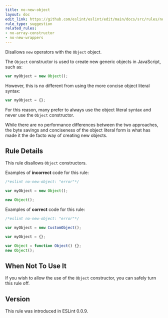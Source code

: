 ```yaml
---
title: no-new-object
layout: doc
edit_link: https://github.com/eslint/eslint/edit/main/docs/src/rules/no-new-object.md
rule_type: suggestion
related_rules:
- no-array-constructor
- no-new-wrappers
---
```


Disallows `new` operators with the `Object` object.

The `Object` constructor is used to create new generic objects in JavaScript, such as:

```js
var myObject = new Object();
```

However, this is no different from using the more concise object literal syntax:

```js
var myObject = {};
```

For this reason, many prefer to always use the object literal syntax and never use the `Object` constructor.

While there are no performance differences between the two approaches, the byte savings and conciseness of the object literal form is what has made it the de facto way of creating new objects.

## Rule Details

This rule disallows `Object` constructors.

Examples of **incorrect** code for this rule:

```js
/*eslint no-new-object: "error"*/

var myObject = new Object();

new Object();
```

Examples of **correct** code for this rule:

```js
/*eslint no-new-object: "error"*/

var myObject = new CustomObject();

var myObject = {};

var Object = function Object() {};
new Object();
```

## When Not To Use It

If you wish to allow the use of the `Object` constructor, you can safely turn this rule off.

## Version

This rule was introduced in ESLint 0.0.9.
